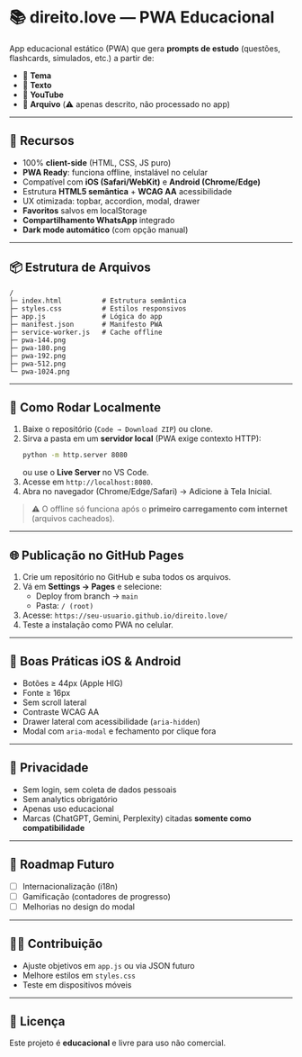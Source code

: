 # 📚 direito.love — PWA Educacional

App educacional estático (PWA) que gera **prompts de estudo** (questões, flashcards, simulados, etc.) a partir de:
- 🎯 **Tema**
- 📄 **Texto**
- 🎥 **YouTube**
- 📎 **Arquivo** (⚠️ apenas descrito, não processado no app)

---

## 🚀 Recursos
- 100% **client-side** (HTML, CSS, JS puro)
- **PWA Ready**: funciona offline, instalável no celular
- Compatível com **iOS (Safari/WebKit)** e **Android (Chrome/Edge)**
- Estrutura **HTML5 semântica** + **WCAG AA** acessibilidade
- UX otimizada: topbar, accordion, modal, drawer
- **Favoritos** salvos em localStorage
- **Compartilhamento WhatsApp** integrado
- **Dark mode automático** (com opção manual)

---

## 📦 Estrutura de Arquivos
```
/
├─ index.html          # Estrutura semântica
├─ styles.css          # Estilos responsivos
├─ app.js              # Lógica do app
├─ manifest.json       # Manifesto PWA
├─ service-worker.js   # Cache offline
├─ pwa-144.png
├─ pwa-180.png
├─ pwa-192.png
├─ pwa-512.png
└─ pwa-1024.png
```

---

## 🔧 Como Rodar Localmente
1. Baixe o repositório (`Code → Download ZIP`) ou clone.
2. Sirva a pasta em um **servidor local** (PWA exige contexto HTTP):
   ```bash
   python -m http.server 8080
   ```
   ou use o **Live Server** no VS Code.
3. Acesse em `http://localhost:8080`.
4. Abra no navegador (Chrome/Edge/Safari) → Adicione à Tela Inicial.

> ⚠️ O offline só funciona após o **primeiro carregamento com internet** (arquivos cacheados).

---

## 🌐 Publicação no GitHub Pages
1. Crie um repositório no GitHub e suba todos os arquivos.
2. Vá em **Settings → Pages** e selecione:
   - Deploy from branch → `main`
   - Pasta: `/ (root)`
3. Acesse: `https://seu-usuario.github.io/direito.love/`
4. Teste a instalação como PWA no celular.

---

## 📱 Boas Práticas iOS & Android
- Botões ≥ 44px (Apple HIG)
- Fonte ≥ 16px
- Sem scroll lateral
- Contraste WCAG AA
- Drawer lateral com acessibilidade (`aria-hidden`)
- Modal com `aria-modal` e fechamento por clique fora

---

## 🔐 Privacidade
- Sem login, sem coleta de dados pessoais
- Sem analytics obrigatório
- Apenas uso educacional
- Marcas (ChatGPT, Gemini, Perplexity) citadas **somente como compatibilidade**

---

## 📝 Roadmap Futuro
- [ ] Internacionalização (i18n)
- [ ] Gamificação (contadores de progresso)
- [ ] Melhorias no design do modal

---

## 👨‍💻 Contribuição
- Ajuste objetivos em `app.js` ou via JSON futuro
- Melhore estilos em `styles.css`
- Teste em dispositivos móveis

---

## 📌 Licença
Este projeto é **educacional** e livre para uso não comercial.
